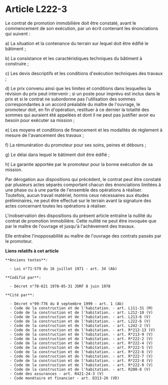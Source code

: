 # Article L222-3

Le contrat de promotion immobilière doit être constaté, avant le commencement de son exécution, par un écrit contenant les
énonciations qui suivent :

a) La situation et la contenance du terrain sur lequel doit être édifié le bâtiment ;

b) La consistance et les caractéristiques techniques du bâtiment à construire ;

c) Les devis descriptifs et les conditions d'exécution techniques des travaux ;

d) Le prix convenu ainsi que les limites et conditions dans lesquelles la révision du prix peut intervenir ; si un poste pour
imprévu est inclus  dans le prix et si le contrat ne subordonne pas l'utilisation des sommes correspondantes à un accord
préalable du maître de l'ouvrage, le promoteur doit, en fin d'opération, restituer à ce dernier la totalité des sommes qui
auraient été appelées et dont il ne peut pas justifier avoir eu besoin pour exécuter sa mission ;

e) Les moyens et conditions de financement et les modalités de règlement à mesure de l'avancement des travaux ;

f) La rémunération du promoteur pour ses soins, peines et débours ;

g) Le délai dans lequel le bâtiment doit être édifié ;

h) La garantie apportée par le promoteur pour la bonne exécution de sa mission.

Par dérogation aux dispositions qui précèdent, le contrat peut être constaté par plusieurs actes séparés comportant chacun
des énonciations limitées à une phase ou à une partie de l'ensemble des opérations à réaliser. Toutefois, aucun travail
matériel, hormis ceux nécessaires aux études préliminaires, ne peut être effectué sur le terrain avant la signature des actes
concernant toutes les opérations à réaliser.

L'inobservation des dispositions du présent article entraîne la nullité du contrat de promotion immobilière. Cette nullité ne
peut être invoquée que par le maître de l'ouvrage et jusqu'à l'achèvement des travaux.

Elle entraîne l'inopposabilité au maître de l'ouvrage des contrats passés par le promoteur.

**Liens relatifs à cet article**

	**Anciens textes**:

	  - Loi n°71-579 du 16 juillet 1971 - art. 34 (Ab)

	**Codifié par**:

	  - Décret n°78-621 1978-05-31 JORF 8 juin 1978

	**Cité par**:

	  - Décret n°99-776 du 8 septembre 1999 - art. 1 (Ab)
	  - Code de la construction et de l'habitation. - art. L111-31 (M)
	  - Code de la construction et de l'habitation. - art. L212-10 (V)
	  - Code de la construction et de l'habitation. - art. L213-6 (V)
	  - Code de la construction et de l'habitation. - art. L222-6 (V)
	  - Code de la construction et de l'habitation. - art. L242-2 (V)
	  - Code de la construction et de l'habitation. - art. R*212-13 (V)
	  - Code de la construction et de l'habitation. - art. R*213-9 (V)
	  - Code de la construction et de l'habitation. - art. R*222-2 (V)
	  - Code de la construction et de l'habitation. - art. R*222-4 (V)
	  - Code de la construction et de l'habitation. - art. R*222-5 (V)
	  - Code de la construction et de l'habitation. - art. R*222-6 (V)
	  - Code de la construction et de l'habitation. - art. R*222-7 (V)
	  - Code de la construction et de l'habitation. - art. R*222-8 (V)
	  - Code de la construction et de l'habitation. - art. R*222-9 (V)
	  - Code de la construction et de l'habitation. - art. R200-8 (V)
	  - Code des assurances - art. R421-24-3 (V)
	  - Code monétaire et financier - art. D313-26 (VD)
